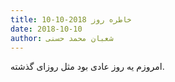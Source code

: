 ```yaml
---
title: خاطره روز 2018-10-10
date: 2018-10-10
author: شعبان محمد حسنی
---
```


امروزم یه روز عادی بود مثل روزای گذشته.